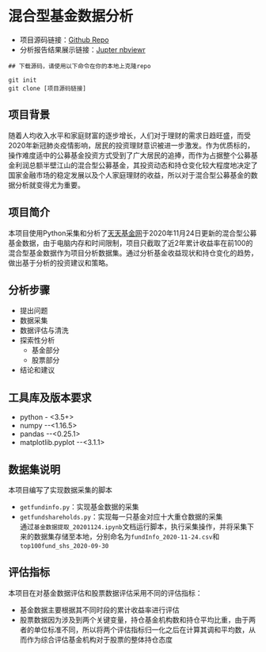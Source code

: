 # 混合型基金数据分析

- 项目源码链接：[Github Repo](https://github.com/NovelAn/mixed_fund/tree/master/20201124)
- 分析报告结果展示链接：[Jupter nbviewr](https://nbviewer.jupyter.org/github/NovelAn/mixed_fund/blob/master/20201124/2020%E5%B9%B4%E4%B8%89%E5%AD%A3%E5%BA%A6%E6%B7%B7%E5%90%88%E5%9E%8B%E5%9F%BA%E9%87%91%E6%95%B0%E6%8D%AE%E5%88%86%E6%9E%90.ipynb)

```
## 下载源码，请使用以下命令在你的本地上克隆repo

git init
git clone [项目源码链接]

```

## 项目背景
随着人均收入水平和家庭财富的逐步增长，人们对于理财的需求日趋旺盛，而受2020年新冠肺炎疫情影响，居民的投资理财意识被进一步激发。作为优质标的，操作难度适中的公募基金投资方式受到了广大居民的追捧，而作为占据整个公募基金利润总额半壁江山的混合型公募基金，其投资动态和持仓变化较大程度地决定了国家金融市场的稳定发展以及个人家庭理财的收益，所以对于混合型公募基金的数据分析就变得尤为重要。
## 项目简介
本项目使用Python采集和分析了[天天基金网](https://fund.eastmoney.com/)于2020年11月24日更新的混合型公募基金数据，由于电脑内存和时间限制，项目只截取了近2年累计收益率在前100的混合型基金数据作为项目分析数据集。通过分析基金收益现状和持仓变化的趋势，做出基于分析的投资建议和策略。
## 分析步骤
- 提出问题
- 数据采集
- 数据评估与清洗
- 探索性分析
    - 基金部分
    - 股票部分
- 结论和建议

## 工具库及版本要求

- python - <3.5+>
- numpy  --<1.16.5>
- pandas --<0.25.1>
- matplotlib.pyplot --<3.1.1>


## 数据集说明
本项目编写了实现数据采集的脚本
- `getfundinfo.py`：实现基金数据的采集
- `getfundshareholds.py`：实现每一只基金对应十大重仓数据的采集  
通过`基金数据提取_20201124.ipynb`文档运行脚本，执行采集操作，并将采集下来的数据集存储至本地，分别命名为`fundInfo_2020-11-24.csv`和`top100fund_shs_2020-09-30`

## 评估指标
本项目在对基金数据评估和股票数据评估采用不同的评估指标：
- 基金数据主要根据其不同时段的累计收益率进行评估
- 股票数据因为涉及到两个关键变量，持仓基金机构数和持仓平均比重，由于两者的单位标准不同，所以将两个评估指标归一化之后在计算其调和平均数，从而作为综合评估基金机构对于股票的整体持仓态度
